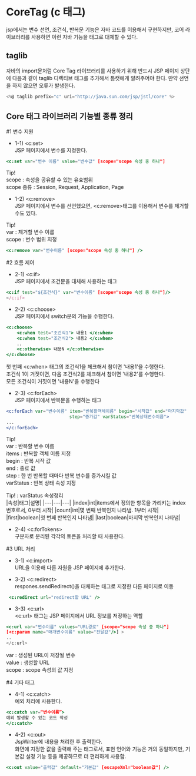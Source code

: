 # CoreTag (c 태그)

jsp에서는 변수 선언, 조건식, 반복문 기능은 자바 코드를 이용해서 구현하지만, 코어 라이브러리를 사용하면 이런 자바 기능을 태그로 대체할 수 있다.   

## taglib

자바의 import문처럼 Core Tag 라이브러리를 사용하기 위해 반드시 JSP 페이지 상단에 다음과 같이 taglib 디렉티브 태그를 추가해서 톰캣에게 알려주어야 한다. 만약 선언을 하지 않으면 오류가 발생한다.

```jsx
<%@ taglib prefix="c" uri="http://java.sun.com/jsp/jstl/core" %>
```

## Core 태그 라이브러리 기능별 종류 정리

#1 변수 지원    
- 1-1) <c:set>   
JSP 페이지에서 변수를 지정한다.      

```jsx
<c:set var="변수 이름" value="변수값" [scope="scope 속성 중 하나"]
```
   
   Tip!   
scope : 속성을 공유할 수 있는 유효범위      
scope 종류 : Session, Request, Application, Page      


- 1-2) <c:remove>   
JSP 페이지에서 변수를 선언했으면, <c:remove>태그를 이용해서 변수를 제거할 수도 있다.  

Tip!   
var : 제거할 변수 이름   
scope : 변수 범위 지정   
```jsx
<c:remove var="변수이름" [scope="scope 속성 중 하나"] />
```

#2 흐름 제어      
- 2-1) <c:if>      
JSP 페이지에서 조건문을 대체해 사용하는 태그      
```jsx
<c:if test="${조건식}" var="변수이름" [scope="scope 속성 중 하나"]/>
</c:if>
```

- 2-2) <c:choose>    
JSP 페이지에서 switch문의 기능을 수행한다.
```jsx
<c:choose>
	<c:when test="조건식1"> 내용1 </c:when>
	<c:when test="조건식2"> 내용2 </c:when>
	..
	<c:otherwise> 내용N </c:otherwise>
</c:choose>
```

첫 번째 <c:when> 태그의 조건식1을 체크해서 참이면 '내용1'을 수행한다.   
조건식 1이 거짓이면, 다음 조건식2를 체크해서 참이면 '내용2'를 수행한다.   
모든 조건식이 거짓이면 '내용N'을 수행한다   
   
- 2-3) <c:forEach>     
JSP 페이지에서 반복문을 수행하는 태그
```jsx
<c:forEach var="변수이름" item="반복할객체이름" begin="시작값" end="마지막값"
						step="증가값" varStatus="반복상태변수이름">
...
</c:forEach>
```
Tip!   
var : 반복할 변수 이름   
items : 반복할 객체 이름 지정   
begin : 반복 시작 값   
end : 종료 값   
step : 한 번 반복할 때마다 반복 변수를 증가시킬 값   
varStatus : 반복 상태 속성 지정   
    
Tip! : varStatus 속성정리          
|속성|태그|설명|
|---|---|---|
|index|int|items에서 정의한 항목을 가리키는 index 번호로서, 0부터 시작|
|count|int|몇 번째 반복인지 나타냄. 1부터 시작|
|first|boolean|첫 번째 반복인지 나타냄|
|last|boolean|마지막 반복인지 나타냄|


     
- 2-4) <c:forTokens>      
구분자로 분리된 각각의 토큰을 처리할 때 사용한다.     
    
    
#3 URL 처리     
- 3-1) <c:import>     
URL을 이용해 다른 자원을 JSP 페이지에 추가한다.      

- 3-2) <c:redirect>     
respones.sendRedirect()을 대체하는 태그로 지정한 다른 페이지로 이동     
```jsx
 <c:redirect url="redirect할 URL" />
```
- 3-3) <c:url>  
<c:url> 태그는 JSP 페이지에서 URL 정보를 저장하는 역할   
```jsx
<c:url var="변수이름" values="URL경로" [scope="scope 속성 중 하나"]
[<c:param name="매개변수이름" value="전달값"/>] >
..
</c:url>
```
var : 생성된 URL이 저장될 변수   
value : 생성할 URL   
scope : scope 속성의 값 지정   
   

#4 기타 태그   
- 4-1) <c:catch>    
예외 처리에 사용한다.    
```jsx
<c:catch var=“변수이름”>
예외 발생할 수 있는 코드 작성
</c:catch>
```
    
- 4-2) <c:out>     
JspWriter에 내용을 처리한 후 출력한다.   
화면에 지정한 값을 출력해 주는 태그로서, 표현 언어와 기능은 거의 동일하지만, 기본값 설정 기능 등을 제공하므로 더 편리하게 사용함.   
```jsx
<c:out value="출력값" default="기본값" [escapeXml="boolean값"] />
```
